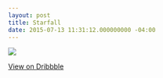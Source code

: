 ```yaml
---
layout: post
title: Starfall
date: 2015-07-13 11:31:12.000000000 -04:00
---
```

![](https://dl.dropboxusercontent.com/u/255297/portfolio/ghost/images/2015/Jul/starfallLoop.gif)


[View on Dribbble](https://dribbble.com/shots/2144646-Starfall)
